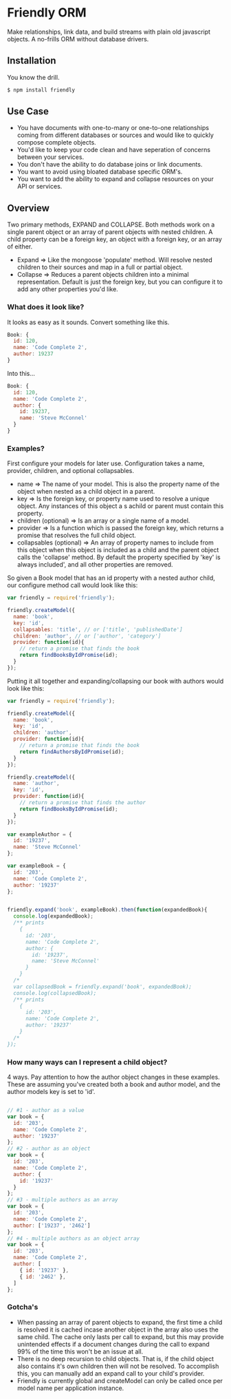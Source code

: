 # Friendly ORM

Make relationships, link data, and build streams with plain old javascript objects. A no-frills ORM without database drivers.

## Installation

You know the drill.

```sh
$ npm install friendly
```

## Use Case

- You have documents with one-to-many or one-to-one relationships coming from different databases or sources and would like to quickly compose complete objects.
- You'd like to keep your code clean and have seperation of concerns between your services.
- You don't have the ability to do database joins or link documents.
- You want to avoid using bloated database specific ORM's.
- You want to add the ability to expand and collapse resources on your API or services.

## Overview

Two primary methods, EXPAND and COLLAPSE. Both methods work on a single parent object or an array of parent objects with nested children. A child property can be a foreign key, an object with a foreign key, or an array of either.

- Expand => Like the mongoose 'populate' method. Will resolve nested children to their sources and map in a full or partial object.
- Collapse => Reduces a parent objects children into a minimal representation. Default is just the foreign key, but you can configure it to add any other properties you'd like.

### What does it look like?

It looks as easy as it sounds. Convert something like this.

``` js
Book: {
  id: 120,
  name: 'Code Complete 2',
  author: 19237
}
```

Into this...
``` js
Book: {
  id: 120,
  name: 'Code Complete 2',
  author: {
    id: 19237,
    name: 'Steve McConnel'
  }
}
```

### Examples?

First configure your models for later use. Configuration takes a name, provider, children, and optional collapsables.

- name => The name of your model. This is also the property name of the object when nested as a child object in a parent.
- key => Is the foreign key, or property name used to resolve a unique object. Any instances of this object a s achild or parent must contain this property.
- children (optional) => Is an array or a single name of a model.
- provider => Is a function which is passed the foreign key, which returns a promise that resolves the full child object.
- collapsables (optional) => An array of property names to include from this object when this object is included as a child and the parent object calls the 'collapse' method. By default the property specified by 'key' is always included', and all other properties are removed.

So given a Book model that has an id property with a nested author child, our configure method call would look like this:

``` js
var friendly = require('friendly');

friendly.createModel({
  name: 'book',
  key: 'id',
  collapsables: 'title', // or ['title', 'publishedDate']
  children: 'author', // or ['author', 'category']
  provider: function(id){
    // return a promise that finds the book
    return findBooksByIdPromise(id);
  }
});
```

Putting it all together and expanding/collapsing our book with authors would look like this:

``` js
var friendly = require('friendly');

friendly.createModel({
  name: 'book',
  key: 'id',
  children: 'author',
  provider: function(id){
    // return a promise that finds the book
    return findAuthorsByIdPromise(id);
  }
});

friendly.createModel({
  name: 'author',
  key: 'id',
  provider: function(id){
    // return a promise that finds the author
    return findBooksByIdPromise(id);
  }
});

var exampleAuthor = {
  id: '19237',
  name: 'Steve McConnel'
};

var exampleBook = {
  id: '203',
  name: 'Code Complete 2',
  author: '19237'
};


friendly.expand('book', exampleBook).then(function(expandedBook){
  console.log(expandedBook);
  /** prints
    {
      id: '203',
      name: 'Code Complete 2',
      author: {
        id: '19237',
        name: 'Steve McConnel'
      }
    }
  /*
  var collapsedBook = friendly.expand('book', expandedBook);
  console.log(collapsedBook);
  /** prints
    {
      id: '203',
      name: 'Code Complete 2',
      author: '19237'
    }
  /*
});
```

### How many ways can I represent a child object?

4 ways. Pay attention to how the author object changes in these examples. These are assuming you've created both a book and author model, and the author models key is set to 'id'.

``` js

// #1 - author as a value
var book = {
  id: '203',
  name: 'Code Complete 2',
  author: '19237'
};
// #2 - author as an object
var book = {
  id: '203',
  name: 'Code Complete 2',
  author: {
    id: '19237'
  }
};
// #3 - multiple authors as an array
var book = {
  id: '203',
  name: 'Code Complete 2',
  author: ['19237', '2462']
};
// #4 - multiple authors as an object array
var book = {
  id: '203',
  name: 'Code Complete 2',
  author: [
    { id: '19237' },
    { id: '2462' },
  ]
};

```

### Gotcha's

- When passing an array of parent objects to expand, the first time a child is resolved it is cached incase another object in the array also uses the same child. The cache only lasts per call to expand, but this may provide unintended effects if a document changes during the call to expand 99% of the time this won't be an issue at all.
- There is no deep recursion to child objects. That is, if the child object also contains it's own children then will not be resolved. To accomplish this, you can manually add an expand call to your child's provider.
- Friendly is currently global and createModel can only be called once per model name per application instance.
